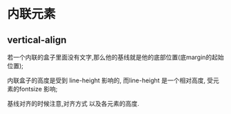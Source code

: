 # 内联元素

## vertical-align

若一个内联的盒子里面没有文字,那么他的基线就是他的底部位置(底margin的起始位置);

内联盒子的高度是受到 line-height 影响的, 而line-height 是一个相对高度, 受元素的fontsize 影响;

基线对齐的时候注意,对齐方式 以及各元素的高度.